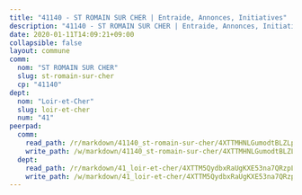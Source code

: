 ```yaml
---
title: "41140 - ST ROMAIN SUR CHER | Entraide, Annonces, Initiatives"
description: "41140 - ST ROMAIN SUR CHER | Entraide, Annonces, Initiatives"
date: 2020-01-11T14:09:21+09:00
collapsible: false
layout: commune
comm:
  nom: "ST ROMAIN SUR CHER"
  slug: st-romain-sur-cher
  cp: "41140"
dept:
  nom: "Loir-et-Cher"
  slug: loir-et-cher
  num: "41"
peerpad:
  comm:
    read_path: /r/markdown/41140_st-romain-sur-cher/4XTTMHNLGumodtBLZLpABcpw2mj7E3d3kZ1MAzUCnUnRsBdSJ
    write_path: /w/markdown/41140_st-romain-sur-cher/4XTTMHNLGumodtBLZLpABcpw2mj7E3d3kZ1MAzUCnUnRsBdSJ-K3TgUCEJmNeDaEHGSPbr7969AT43ZjT1hLF72T8Ddj7DCsD9gA2ZJty1JbdLJZHbYJzDpus496CRxGrWY7zEqeMaewywNCBELP1gX89EVAqYycML47coUZJtpSNAGKzY6iZ4dDcE
  dept:
    read_path: /r/markdown/41_loir-et-cher/4XTTM5QydbxRaUgKXE53na7QRzpLgA7zbPEzEKBeKJkjxEVji
    write_path: /w/markdown/41_loir-et-cher/4XTTM5QydbxRaUgKXE53na7QRzpLgA7zbPEzEKBeKJkjxEVji-K3TgUJffjnJn1wKv1cDv9KVgiFLT9HJq5tUoMN6tdWn9J3bpNtyKKwaJugsJdUUEcXwD8PBHiDgvWcRuQEeVUtEkQWFG3n5WgY9iHK2oFJVNr6HBG12oYpMJ395KxMZobaAQamkp
---
```


